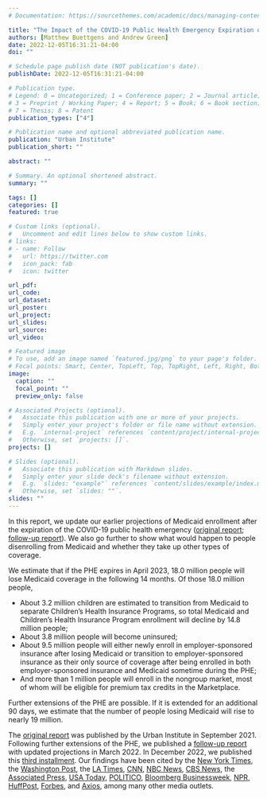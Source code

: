 ```yaml
---
# Documentation: https://sourcethemes.com/academic/docs/managing-content/

title: "The Impact of the COVID-19 Public Health Emergency Expiration on All Types of Health Coverage"
authors: [Matthew Buettgens and Andrew Green]
date: 2022-12-05T16:31:21-04:00
doi: ""

# Schedule page publish date (NOT publication's date).
publishDate: 2022-12-05T16:31:21-04:00

# Publication type.
# Legend: 0 = Uncategorized; 1 = Conference paper; 2 = Journal article;
# 3 = Preprint / Working Paper; 4 = Report; 5 = Book; 6 = Book section;
# 7 = Thesis; 8 = Patent
publication_types: ["4"]

# Publication name and optional abbreviated publication name.
publication: "Urban Institute"
publication_short: ""

abstract: ""

# Summary. An optional shortened abstract.
summary: ""

tags: []
categories: []
featured: true

# Custom links (optional).
#   Uncomment and edit lines below to show custom links.
# links:
# - name: Follow
#   url: https://twitter.com
#   icon_pack: fab
#   icon: twitter

url_pdf:
url_code:
url_dataset:
url_poster:
url_project:
url_slides:
url_source:
url_video:

# Featured image
# To use, add an image named `featured.jpg/png` to your page's folder. 
# Focal points: Smart, Center, TopLeft, Top, TopRight, Left, Right, BottomLeft, Bottom, BottomRight.
image:
  caption: ""
  focal_point: ""
  preview_only: false

# Associated Projects (optional).
#   Associate this publication with one or more of your projects.
#   Simply enter your project's folder or file name without extension.
#   E.g. `internal-project` references `content/project/internal-project/index.md`.
#   Otherwise, set `projects: []`.
projects: []

# Slides (optional).
#   Associate this publication with Markdown slides.
#   Simply enter your slide deck's filename without extension.
#   E.g. `slides: "example"` references `content/slides/example/index.md`.
#   Otherwise, set `slides: ""`.
slides: ""
---
```

In this report, we update our earlier projections of Medicaid enrollment after the expiration of the COVID-19 public health emergency ([original report](https://andykgreen.com/publication/medicaid-enrollment/); [follow-up report](https://andykgreen.com/publication/medicaid-enrollment-2/)). We also go further to show what would happen to people disenrolling from Medicaid and whether they take up other types of coverage. 

We estimate that if the PHE expires in April 2023, 18.0 million people will lose Medicaid coverage in the following 14 months. Of those 18.0 million people, 

- About 3.2 million children are estimated to transition from Medicaid to separate Children’s Health Insurance Programs, so total Medicaid and Children’s Health Insurance Program enrollment will decline by 14.8 million people;
- About 3.8 million people will become uninsured;
- About 9.5 million people will either newly enroll in employer-sponsored insurance after losing Medicaid or transition to employer-sponsored insurance as their only source of coverage after being enrolled in both employer-sponsored insurance and Medicaid sometime during the PHE;
- And more than 1 million people will enroll in the nongroup market, most of whom will be eligible for premium tax credits in the Marketplace.

Further extensions of the PHE are possible. If it is extended for an additional 90 days, we estimate
that the number of people losing Medicaid will rise to nearly 19 million. 


The [original report](https://www.urban.org/research/publication/what-will-happen-unprecedented-high-medicaid-enrollment-after-public-health-emergency) was published by the Urban Institute in September 2021. Following further extensions of the PHE, we published a [follow-up report](https://www.urban.org/research/publication/what-will-happen-medicaid-enrollees-health-coverage-after-public-health-emergency) with updated projections in March 2022. In December 2022, we published this [third installment](https://www.urban.org/research/publication/impact-covid-19-public-health-emergency-expiration-all-types-health-coverage). Our findings have been cited by the [New York Times](https://www.nytimes.com/2022/04/04/opinion/covid-medicaid-loss.html), the [Washington Post](https://www.washingtonpost.com/health/2022/03/14/medicaid-loss-of-coverage/), the [LA Times](https://www.latimes.com/science/story/2022-03-14/why-you-may-miss-the-covid-public-health-emergency-when-its-over), [CNN](https://www.cnn.com/2022/04/05/politics/obamacare-subsidies-families/index.html), [NBC News](https://www.nbcnews.com/health/health-care/public-health-emergency-end-cause-millions-lose-medicaid-coverage-rcna7419), [CBS News](https://www.cbsnews.com/news/medicaid-eligibility-millions-may-lose-coverage/), the [Associated Press](https://apnews.com/article/covid-health-business-coronavirus-vaccine-medicaid-fbb66b72937f3517a5d3d1ba8840f339), [USA Today](https://www.usatoday.com/story/news/health/2022/04/01/end-covid-19-emergency-could-jeopardize-medicaid-millions-us/7190506001/?gnt-cfr=1), [POLITICO](https://www.politico.com/news/2022/02/02/medicaid-states-pandemic-loss-00004153), [Bloomberg Businessweek](https://www.bloomberg.com/news/articles/2022-02-17/renewed-medicaid-eligibility-checks-threaten-health-care-for-millions), [NPR](https://www.npr.org/sections/health-shots/2022/02/14/1080295015/why-millions-on-medicaid-are-at-risk-of-losing-coverage-in-the-months-ahead), [HuffPost](https://www.huffpost.com/entry/affordable-care-act-obamacare-subsidies-medicaid-family-glitch_n_623a43cfe4b0c727d4849e3e), [Forbes](https://www.forbes.com/sites/joshuacohen/2022/09/02/if-covid-19-public-health-emergency-ends-millions-of-americans-could-lose-healthcare-coverage/?sh=8c265fe55139), and [Axios](https://www.axios.com/local/salt-lake-city/2022/09/19/low-income-utahns-still-not-getting-medicaid), among many other media outlets. 